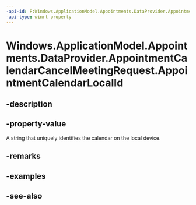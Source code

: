```yaml
---
-api-id: P:Windows.ApplicationModel.Appointments.DataProvider.AppointmentCalendarCancelMeetingRequest.AppointmentCalendarLocalId
-api-type: winrt property
---
```


<!-- Property syntax
public string AppointmentCalendarLocalId { get; }
-->

# Windows.ApplicationModel.Appointments.DataProvider.AppointmentCalendarCancelMeetingRequest.AppointmentCalendarLocalId

## -description


## -property-value
A string that uniquely identifies the calendar on the local device.

## -remarks

## -examples

## -see-also
